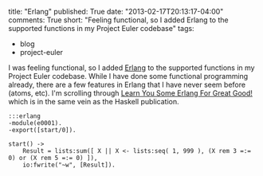 title: "Erlang"
published: True
date: "2013-02-17T20:13:17-04:00"
comments: True
short: "Feeling functional, so I added Erlang to the supported functions in my Project Euler codebase"
tags:
- blog
- project-euler

I was feeling functional, so I added [Erlang][erlang] to the supported functions in my Project Euler codebase. While I have done some functional programming already, there are a few features in Erlang that I have never seem before (atoms, etc).
I'm scrolling through [Learn You Some Erlang For Great Good!][leanu] which is in the same vein as the Haskell publication.

    :::erlang
    -module(e0001).
    -export([start/0]).

    start() ->
        Result = lists:sum([ X || X <- lists:seq( 1, 999 ), (X rem 3 =:= 0) or (X rem 5 =:= 0) ]),
        io:fwrite("~w", [Result]).

[erlang]: http://erlang.org
[leanu]: http://learnyousomeerlang.com/

